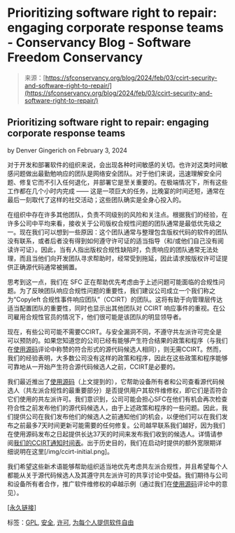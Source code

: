 <!--yml

category: 未分类

date: 2024-05-27 14:36:32

-->

# Prioritizing software right to repair: engaging corporate response teams - Conservancy Blog - Software Freedom Conservancy

> 来源：[https://sfconservancy.org/blog/2024/feb/03/ccirt-security-and-software-right-to-repair/](https://sfconservancy.org/blog/2024/feb/03/ccirt-security-and-software-right-to-repair/)

## Prioritizing software right to repair: engaging corporate response teams

by Denver Gingerich on February 3, 2024

对于开发和部署软件的组织来说，会出现各种时间敏感的关切。也许对这类时间敏感问题做出最勤勉响应的团队是网络安全团队。对于他们来说，迅速理解安全问题、修复它而不引入任何退化，并部署它是至关重要的。在极端情况下，所有这些工作都在几个小时内完成 —— 这是一项巨大的任务，比晚宴的时间还短，通常在最后一刻取代了这样的社交活动；这些团队确实是全身心投入的。

在组织中存在许多其他团队，负责不同级别的风险和关注点。根据我们的经验，在许多公司中平均来看，接收关于公司版权合规性问题的团队通常是最低优先级之一。现在我们可以想到一些原因：这个团队通常与整理包含版权代码的软件的团队没有联系，或者后者没有得到如何遵守许可证的适当指导（和/或他们自己没有阅读许可证）。因此，当有人指出版权合规性缺陷时，负责响应的团队通常无法处理，而且当他们向开发团队寻求帮助时，经常受到拖延，因此请求按版权许可证提供正确源代码通常被搁置。

思考到这一点，我们在 SFC 正在帮助优先考虑由于上述问题可能面临的合规性问题。为了反映团队响应合规性问题的重要性，我们建议公司成立一个我们称之为“Copyleft 合规性事件响应团队”（CCIRT）的团队。这将有助于向管理层传达适当配置团队的重要性，同时也显示出其他团队对 CCIRT 响应事件的重视。在公司雇用合规性官员的情况下，他们很可能是该团队的明显领导者。

现在，有些公司可能不需要CCIRT。与安全漏洞不同，不遵守共左派许可完全是可以预防的。如果您知道您的公司已经有能够产生符合结果的政策和程序（与我们在[使用源码](/usethesource/)评论中称赞的符合形式的源代码候选人相同），则无需CCIRT。然而，我们的经验表明，大多数公司没有这样的政策和程序，因此在这些政策和程序能够可靠地从一开始产生符合源代码候选人之前，CCIRT是必要的。

我们最近推出了[使用源码](/usethesource/)（上文提到的），它帮助设备所有者和公司查看源代码候选人（共左派合规性的最重要部分）是否提供用户其软件维修权，即它们是否符合它们使用的共左派许可。我们意识到，公司可能会担心SFC在他们有机会再次检查符合性之前发布他们的源代码候选人，由于上述政策和程序的一些问题。因此，我们提供公司在我们发布他们的候选人之前通知他们的机会，以便他们可以在我们发布之前最多7天时间更新可能需要的任何修复。公司越早联系我们越好，因为我们在使用源码发布之日起提供长达37天的时间来发布我们收到的候选人。详情请参阅[我们的CCIRT通知时间表](/usethesource/ccirt-process/)。出于历史目的，我们在启动时提供的额外宽限期详细说明在这里[/img/ccirt-initial.png]。

我们希望这些新术语能够帮助组织适当地优先考虑共左派合规性，并且希望每个人都能从关于源代码候选人及其遵守共左派许可的共享讨论中受益。我们期待与公司和设备所有者合作，推广软件维修权的卓越示例（通过我们在[使用源码](/usethesource/)评论中的意见）。

[[永久链接]](/blog/2024/feb/03/ccirt-security-and-software-right-to-repair/)

标签：[GPL](/blog/?tag=gpl), [安全](/blog/?tag=security), [许可](/blog/?tag=licensing), [为每个人提供软件自由](/blog/?tag=FreedomforEveryone)
